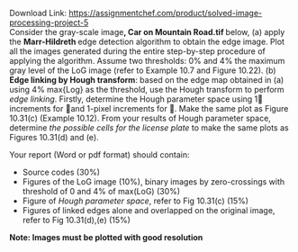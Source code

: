 Download Link: https://assignmentchef.com/product/solved-image-processing-project-5
<br>
Consider the gray-scale image<strong>, Car on Mountain Road.tif </strong>below, (a) apply the <strong>Marr-Hildreth </strong>edge detection algorithm to obtain the edge image. Plot all the images generated during the entire step-by-step procedure of applying the algorithm. Assume two thresholds: 0% and 4% the maximum gray level of the LoG image (refer to Example 10.7 and Figure 10.22). (b) <strong>Edge linking by Hough transform</strong>: based on the edge map obtained in (a) using 4% max{Log} as the threshold, use the Hough transform to perform <em>edge linking</em>. Firstly, determine the Hough parameter space using 1 increments for and 1-pixel increments for . Make the same plot as Figure 10.31(c) (Example 10.12). From your results of Hough parameter space, determine <em>the possible cells for the license plate </em>to make the same plots as Figures 10.31(d) and (e).

Your report (Word or pdf format) should contain:

<ul>

 <li>Source codes (30%)</li>

 <li>Figures of the LoG image (10%), binary images by zero-crossings with threshold of 0 and 4% of max(LoG) (30%)</li>

 <li>Figure of <em>Hough parameter space</em>, refer to Fig 10.31(c) (15%)</li>

 <li>Figures of linked edges alone and overlapped on the original image, refer to Fig 10.31(d),(e) (15%)</li>

</ul>

<strong>Note: Images must be plotted with good resolution</strong>